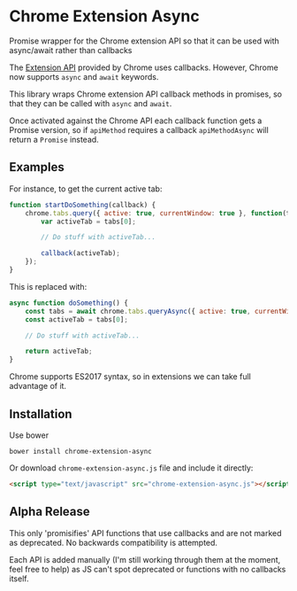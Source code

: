 # Chrome Extension Async
Promise wrapper for the Chrome extension API so that it can be used with async/await rather than callbacks

The [Extension API](https://developer.chrome.com/extensions) provided by Chrome uses callbacks. 
However, Chrome now supports `async` and `await` keywords.

This library wraps Chrome extension API callback methods in promises, so that they can be called with `async` and `await`.

Once activated against the Chrome API each callback function gets a Promise version, so if `apiMethod` requires a callback `apiMethodAsync` will return a `Promise` instead.

## Examples
For instance, to get the current active tab:

```javascript
function startDoSomething(callback) {
    chrome.tabs.query({ active: true, currentWindow: true }, function(tabs) {
        var activeTab = tabs[0];

        // Do stuff with activeTab...

        callback(activeTab);
    });
}
```

This is replaced with:

```javascript
async function doSomething() {
    const tabs = await chrome.tabs.queryAsync({ active: true, currentWindow: true });
    const activeTab = tabs[0];

    // Do stuff with activeTab...

    return activeTab;
}
```

Chrome supports ES2017 syntax, so in extensions we can take full advantage of it.

## Installation
Use bower
```
bower install chrome-extension-async
```

Or download `chrome-extension-async.js` file and include it directly:
```html
<script type="text/javascript" src="chrome-extension-async.js"></script>
```

## Alpha Release
This only 'promisifies' API functions that use callbacks and are not marked as deprecated. 
No backwards compatibility is attempted.

Each API is added manually (I'm still working through them at the moment, feel free to help) as JS can't spot deprecated or functions with no callbacks itself.